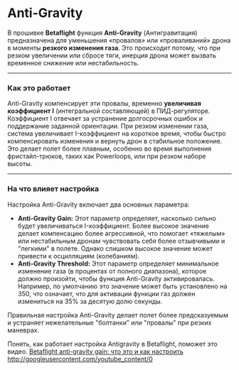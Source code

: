 # Anti-Gravity

В прошивке **Betaflight** функция **Anti-Gravity** (Антигравитация) предназначена для уменьшения «провалов» или «проваливаний» дрона в моменты **резкого изменения газа**. Это происходит потому, что при резком увеличении или сбросе тяги, инерция дрона может вызвать временное снижение или нестабильность.

---

### Как это работает

Anti-Gravity компенсирует эти провалы, временно **увеличивая коэффициент I** (интегральной составляющей) в ПИД-регуляторе. Коэффициент I отвечает за устранение долгосрочных ошибок и поддержание заданной ориентации. При резком изменении газа, система увеличивает I-коэффициент на короткое время, чтобы быстро компенсировать изменения и вернуть дрон в стабильное положение. Это делает полет более плавным, особенно во время выполнения фристайл-трюков, таких как Powerloops, или при резком наборе высоты.

---

### На что влияет настройка

Настройка Anti-Gravity включает два основных параметра:

* **Anti-Gravity Gain:** Этот параметр определяет, насколько сильно будет увеличиваться I-коэффициент. Более высокое значение делает компенсацию более агрессивной, что помогает «тяжелым» или нестабильным дронам чувствовать себя более отзывчивыми и "легкими" в полете. Однако слишком высокое значение может привести к осцилляциям (колебаниям).
* **Anti-Gravity Threshold:** Этот параметр определяет минимальное изменение газа (в процентах от полного диапазона), которое должно произойти, чтобы функция Anti-Gravity активировалась. Например, по умолчанию это значение может быть установлено на 350, что означает, что для активации функции газ должен измениться на 35% за десятую долю секунды.

Правильная настройка Anti-Gravity делает полет более предсказуемым и устраняет нежелательные "болтанки" или "провалы" при резких маневрах.

Понять, как работает настройка Antigravity в Betaflight, поможет это видео.
[Betaflight anti-gravity gain: что это и как настроить](https://www.youtube.com/watch?v=SmSWZFjXBGM)
http://googleusercontent.com/youtube_content/0